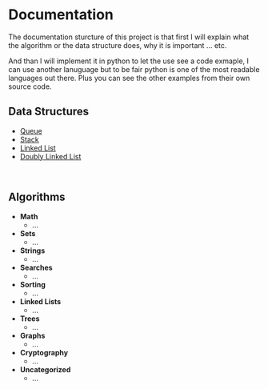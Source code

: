 # Documentation

The documentation sturcture of this project is that first I will explain what the algorithm or the data structure does, why it is important ... etc.

And than I will implement it in python to let the use see a code exmaple, I can use another lanuguage but to be fair python is one of the most readable languages out there. Plus you can see the other examples from their own source code.

## Data Structures

- [Queue](./queue.md)
- [Stack](./stack.md)
- [Linked List](./linked-list.md)
- [Doubly Linked List](./doubly-linked-list.md) 

<br>

## Algorithms

- **Math**
  - ...
- **Sets**
  - ...
- **Strings**
  - ...
- **Searches**
  - ...
- **Sorting**
  - ...
- **Linked Lists**
  - ...
- **Trees**
  - ...
- **Graphs**
  - ...
- **Cryptography**
  - ...
- **Uncategorized**
  - ...
